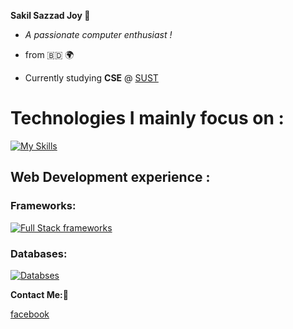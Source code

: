 **Sakil Sazzad Joy 👋**

- _A passionate computer enthusiast !_

- from 🇧🇩 🌍

- Currently studying **CSE** @ [SUST](https://www.sust.edu/)


# Technologies I mainly focus on :

[![My Skills](https://skills.thijs.gg/icons?i=c,cpp,js,ts,java,python)](https://skills.thijs.gg)

## Web Development experience :


### Frameworks:

[![Full Stack frameworks](https://skills.thijs.gg/icons?i=nodejs,express,react,tailwind)](https://skills.thijs.gg)

### Databases:

[![Databses](https://skills.thijs.gg/icons?i=mongo,mysql)](https://skills.thijs.gg)

**Contact Me:🐛**

[facebook](https://www.facebook.com/profile.php?id=100080048493810)

<!---
SS-Joy/SS-Joy is a ✨ special ✨ repository because its `README.md` (this file) appears on your GitHub profile.
You can click the Preview link to take a look at your changes.
--->
